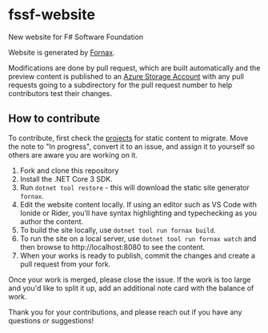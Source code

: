 # fssf-website
New website for F# Software Foundation

Website is generated by [Fornax](https://github.com/ionide/Fornax).

Modifications are done by pull request, which are built automatically and the preview content is published to an [Azure Storage Account](https://fssfpreview.z22.web.core.windows.net) with any pull requests going to a subdirectory for the pull request number to help contributors test their changes.

## How to contribute

To contribute, first check the [projects](https://github.com/fsharp/fssf-website/projects/1) for static content to migrate. Move the note to "In progress", convert it to an issue, and assign it to yourself so others are aware you are working on it.

1. Fork and clone this repository
2. Install the .NET Core 3 SDK.
3. Run `dotnet tool restore` - this will download the static site generator `fornax`.
4. Edit the website content locally. If using an editor such as VS Code with Ionide or Rider, you'll have syntax highlighting and typechecking as you author the content.
5. To build the site locally, use `dotnet tool run fornax build`.
6. To run the site on a local server, use `dotnet tool run fornax watch` and then browse to http://localhost:8080 to see the content.
7. When your works is ready to publish, commit the changes and create a pull request from your fork.

Once your work is merged, please close the issue. If the work is too large and you'd like to split it up, add an additional note card with the balance of work.

Thank you for your contributions, and please reach out if you have any questions or suggestions!
